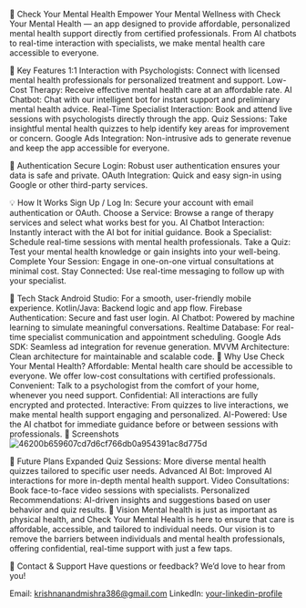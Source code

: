 🧠 Check Your Mental Health
Empower Your Mental Wellness with Check Your Mental Health — an app designed to provide affordable, personalized mental health support directly from certified professionals. From AI chatbots to real-time interaction with specialists, we make mental health care accessible to everyone.

🌟 Key Features
1:1 Interaction with Psychologists: Connect with licensed mental health professionals for personalized treatment and support.
Low-Cost Therapy: Receive effective mental health care at an affordable rate.
AI Chatbot: Chat with our intelligent bot for instant support and preliminary mental health advice.
Real-Time Specialist Interaction: Book and attend live sessions with psychologists directly through the app.
Quiz Sessions: Take insightful mental health quizzes to help identify key areas for improvement or concern.
Google Ads Integration: Non-intrusive ads to generate revenue and keep the app accessible for everyone.

🔐 Authentication
Secure Login: Robust user authentication ensures your data is safe and private.
OAuth Integration: Quick and easy sign-in using Google or other third-party services.

💡 How It Works
Sign Up / Log In: Secure your account with email authentication or OAuth.
Choose a Service: Browse a range of therapy services and select what works best for you.
AI Chatbot Interaction: Instantly interact with the AI bot for initial guidance.
Book a Specialist: Schedule real-time sessions with mental health professionals.
Take a Quiz: Test your mental health knowledge or gain insights into your well-being.
Complete Your Session: Engage in one-on-one virtual consultations at minimal cost.
Stay Connected: Use real-time messaging to follow up with your specialist.

🧩 Tech Stack
Android Studio: For a smooth, user-friendly mobile experience.
Kotlin/Java: Backend logic and app flow.
Firebase Authentication: Secure and fast user login.
AI Chatbot: Powered by machine learning to simulate meaningful conversations.
Realtime Database: For real-time specialist communication and appointment scheduling.
Google Ads SDK: Seamless ad integration for revenue generation.
MVVM Architecture: Clean architecture for maintainable and scalable code.
🎯 Why Use Check Your Mental Health?
Affordable: Mental health care should be accessible to everyone. We offer low-cost consultations with certified professionals.
Convenient: Talk to a psychologist from the comfort of your home, whenever you need support.
Confidential: All interactions are fully encrypted and protected.
Interactive: From quizzes to live interactions, we make mental health support engaging and personalized.
AI-Powered: Use the AI chatbot for immediate guidance before or between sessions with professionals.
📱 Screenshots
![46200b659607cd7d6cf766db0a954391ac8d775d](https://github.com/user-attachments/assets/7ef138e5-fa15-43e4-99bd-5a4e99eb2b12)




🚀 Future Plans
Expanded Quiz Sessions: More diverse mental health quizzes tailored to specific user needs.
Advanced AI Bot: Improved AI interactions for more in-depth mental health support.
Video Consultations: Book face-to-face video sessions with specialists.
Personalized Recommendations: AI-driven insights and suggestions based on user behavior and quiz results.
🔮 Vision
Mental health is just as important as physical health, and Check Your Mental Health is here to ensure that care is affordable, accessible, and tailored to individual needs. Our vision is to remove the barriers between individuals and mental health professionals, offering confidential, real-time support with just a few taps.

💬 Contact & Support
Have questions or feedback? We’d love to hear from you!

Email: krishnanandmishra386@gmail.com
LinkedIn: [your-linkedin-profile](https://www.linkedin.com/in/coder-krishna-nand-mishra/)
